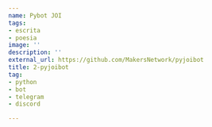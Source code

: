 ```yaml
---
name: Pybot JOI
tags:
- escrita
- poesia
image: ''
description: ''
external_url: https://github.com/MakersNetwork/pyjoibot
title: 2-pyjoibot
tag:
- python
- bot
- telegram
- discord

---
```

